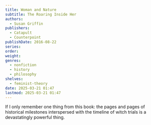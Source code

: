 ```yaml
---
title: Woman and Nature
subtitle: The Roaring Inside Her
authors:
  - Susan Griffin
publishers:
  - Catapult
  - Counterpoint
publishDate: 2016-08-22
series: 
order: 
weight: 
genres:
  - nonfiction
  - history
  - philosophy
shelves:
  - feminist-theory
date: 2025-03-21 01:47
lastmod: 2025-03-21 01:47
---
```

If I only remember one thing from this book: the pages and pages of historical milestones interspersed with the timeline of witch trials is a devastatingly powerful thing.